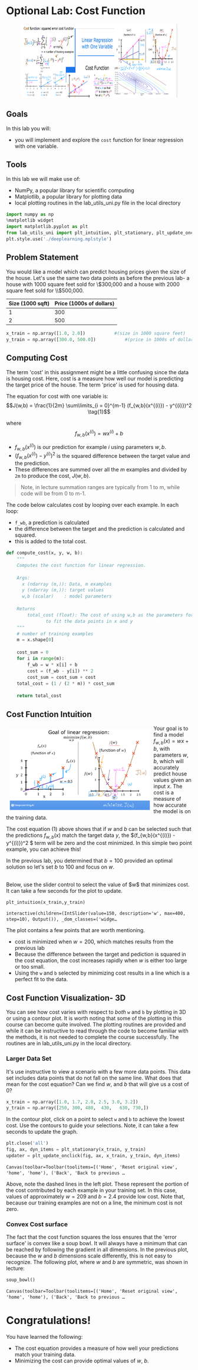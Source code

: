 # Optional  Lab: Cost Function
<figure>
    <center> <img src="./images/C1_W1_L3_S2_Lecture_b.png"  style="width:1000px;height:200px;" ></center>
</figure>



## Goals
In this lab you will:
- you will implement and explore the `cost` function for linear regression with one variable.


## Tools
In this lab we will make use of:
- NumPy, a popular library for scientific computing
- Matplotlib, a popular library for plotting data
- local plotting routines in the lab_utils_uni.py file in the local directory


```python
import numpy as np
%matplotlib widget
import matplotlib.pyplot as plt
from lab_utils_uni import plt_intuition, plt_stationary, plt_update_onclick, soup_bowl
plt.style.use('./deeplearning.mplstyle')
```

## Problem Statement

You would like a model which can predict housing prices given the size of the house.
Let's use the same two data points as before the previous lab- a house with 1000 square feet sold for \\$300,000 and a house with 2000 square feet sold for \\$500,000.


| Size (1000 sqft)     | Price (1000s of dollars) |
| -------------------| ------------------------ |
| 1                 | 300                      |
| 2                  | 500                      |



```python
x_train = np.array([1.0, 2.0])           #(size in 1000 square feet)
y_train = np.array([300.0, 500.0])           #(price in 1000s of dollars)
```

## Computing Cost
The term 'cost' in this assignment might be a little confusing since the data is housing cost. Here, cost is a measure how well our model is predicting the target price of the house. The term 'price' is used for housing data.

The equation for cost with one variable is:
  $$J(w,b) = \frac{1}{2m} \sum\limits_{i = 0}^{m-1} (f_{w,b}(x^{(i)}) - y^{(i)})^2 \tag{1}$$

where
  $$f_{w,b}(x^{(i)}) = wx^{(i)} + b \tag{2}$$

- $f_{w,b}(x^{(i)})$ is our prediction for example $i$ using parameters $w,b$.
- $(f_{w,b}(x^{(i)}) -y^{(i)})^2$ is the squared difference between the target value and the prediction.
- These differences are summed over all the $m$ examples and divided by `2m` to produce the cost, $J(w,b)$.
>Note, in lecture summation ranges are typically from 1 to m, while code will be from 0 to m-1.


The code below calculates cost by looping over each example. In each loop:
- `f_wb`, a prediction is calculated
- the difference between the target and the prediction is calculated and squared.
- this is added to the total cost.


```python
def compute_cost(x, y, w, b):
    """
    Computes the cost function for linear regression.

    Args:
      x (ndarray (m,)): Data, m examples
      y (ndarray (m,)): target values
      w,b (scalar)    : model parameters

    Returns
        total_cost (float): The cost of using w,b as the parameters for linear regression
               to fit the data points in x and y
    """
    # number of training examples
    m = x.shape[0]

    cost_sum = 0
    for i in range(m):
        f_wb = w * x[i] + b
        cost = (f_wb - y[i]) ** 2
        cost_sum = cost_sum + cost
    total_cost = (1 / (2 * m)) * cost_sum

    return total_cost
```

## Cost Function Intuition

<img align="left" src="./images/C1_W1_Lab02_GoalOfRegression.PNG"    style=" width:380px; padding: 10px;  " /> Your goal is to find a model $f_{w,b}(x) = wx + b$, with parameters $w,b$,  which will accurately predict house values given an input $x$. The cost is a measure of how accurate the model is on the training data.

The cost equation (1) above shows that if $w$ and $b$ can be selected such that the predictions $f_{w,b}(x)$ match the target data $y$, the $(f_{w,b}(x^{(i)}) - y^{(i)})^2 $ term will be zero and the cost minimized. In this simple two point example, you can achieve this!

In the previous lab, you determined that $b=100$ provided an optimal solution so let's set $b$ to 100 and focus on $w$.

<br/>
Below, use the slider control to select the value of $w$ that minimizes cost. It can take a few seconds for the plot to update.


```python
plt_intuition(x_train,y_train)
```


    interactive(children=(IntSlider(value=150, description='w', max=400, step=10), Output()), _dom_classes=('widge…


The plot contains a few points that are worth mentioning.
- cost is minimized when $w = 200$, which matches results from the previous lab
- Because the difference between the target and pediction is squared in the cost equation, the cost increases rapidly when $w$ is either too large or too small.
- Using the `w` and `b` selected by minimizing cost results in a line which is a perfect fit to the data.

## Cost Function Visualization- 3D

You can see how cost varies with respect to *both* `w` and `b` by plotting in 3D or using a contour plot.
It is worth noting that some of the plotting in this course can become quite involved. The plotting routines are provided and while it can be instructive to read through the code to become familiar with the methods, it is not needed to complete the course successfully. The routines are in lab_utils_uni.py in the local directory.

### Larger Data Set
It's use instructive to view a scenario with a few more data points. This data set includes data points that do not fall on the same line. What does that mean for the cost equation? Can we find $w$, and $b$ that will give us a cost of 0?


```python
x_train = np.array([1.0, 1.7, 2.0, 2.5, 3.0, 3.2])
y_train = np.array([250, 300, 480,  430,   630, 730,])
```

In the contour plot, click on a point to select `w` and `b` to achieve the lowest cost. Use the contours to guide your selections. Note, it can take a few seconds to update the graph.


```python
plt.close('all')
fig, ax, dyn_items = plt_stationary(x_train, y_train)
updater = plt_update_onclick(fig, ax, x_train, y_train, dyn_items)
```


    Canvas(toolbar=Toolbar(toolitems=[('Home', 'Reset original view', 'home', 'home'), ('Back', 'Back to previous …


Above, note the dashed lines in the left plot. These represent the portion of the cost contributed by each example in your training set. In this case, values of approximately $w=209$ and $b=2.4$ provide low cost. Note that, because our training examples are not on a line, the minimum cost is not zero.

### Convex Cost surface
The fact that the cost function squares the loss ensures that the 'error surface' is convex like a soup bowl. It will always have a minimum that can be reached by following the gradient in all dimensions. In the previous plot, because the $w$ and $b$ dimensions scale differently, this is not easy to recognize. The following plot, where $w$ and $b$ are symmetric, was shown in lecture:


```python
soup_bowl()
```


    Canvas(toolbar=Toolbar(toolitems=[('Home', 'Reset original view', 'home', 'home'), ('Back', 'Back to previous …


# Congratulations!
You have learned the following:
 - The cost equation provides a measure of how well your predictions match your training data.
 - Minimizing the cost can provide optimal values of $w$, $b$.


```python

```
